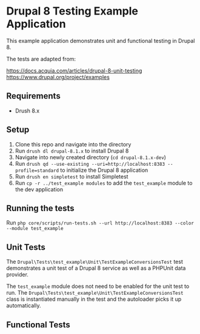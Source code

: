 # Drupal 8 Testing Example Application

This example application demonstrates unit and functional testing in Drupal 8.

The tests are adapted from:

https://docs.acquia.com/articles/drupal-8-unit-testing
https://www.drupal.org/project/examples

## Requirements

* Drush 8.x

## Setup

1. Clone this repo and navigate into the directory
2. Run `drush dl drupal-8.1.x` to install Drupal 8
3. Navigate into newly created directory (`cd drupal-8.1.x-dev`)
4. Run `drush qd --use-existing --uri=http://localhost:8383 --profile=standard` to initialize the Drupal 8 application
5. Run `drush en simpletest` to install Simpletest
6. Run `cp -r ../test_example modules` to add the `test_example` module to the dev application

## Running the tests

Run `php core/scripts/run-tests.sh --url http://localhost:8383 --color --module test_example`

## Unit Tests

The `Drupal\Tests\test_example\Unit\TestExampleConversionsTest` test demonstrates a unit test of a Drupal 8 service as well as a PHPUnit data provider.

The `test_example` module does not need to be enabled for the unit test to run. The `Drupal\Tests\test_example\Unit\TestExampleConversionsTest` class is instantiated manually in the test and the autoloader picks it up automatically.

## Functional Tests
